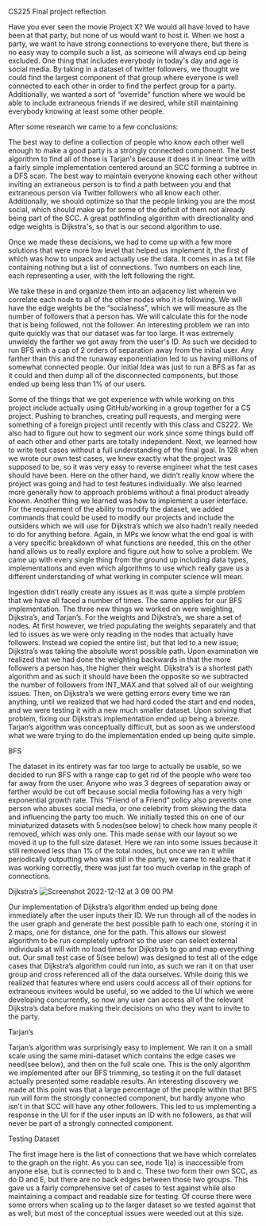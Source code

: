 CS225 Final project reflection

Have you ever seen the movie Project X? We would all have loved to have been at that party, but none of us would want to host it. When we host a party, we want to have strong connections to everyone there, but there is no easy way to compile such a list, as someone will always end up being excluded. One thing that includes everybody in today's day and age is social media. By taking in a dataset of twitter followers, we thought we could find the largest component of that group where everyone is well connected to each other in order to find the perfect group for a party. Additionally, we wanted a sort of “override” function where we would be able to include extraneous friends if we desired, while still maintaining everybody knowing at least some other people.

After some research we came to a few conclusions: 

The best way to define a collection of people who know each other well enough to make a good party is a strongly connected component.
The best algorithm to find all of those is Tarjan's because it does it in linear time with a fairly simple implementation centered around an SCC forming a subtree in a DFS scan.
The best way to maintain everyone knowing each other without inviting an extraneous person is to find a path between you and that extraneous person via Twitter followers who all know each other. Additionally, we should optimize so that the people linking you are the most social, which should make up for some of the deficit of them not already being part of the SCC.
A great pathfinding algorithm with directionality and edge weights is Dijkstra's, so that is our second algorithm to use.

Once we made these decisions, we had to come up with a few more solutions that were more low level that helped us implement it, the first of which was how to unpack and actually use the data. It comes in as a txt file containing nothing but a list of connections. Two numbers on each line, each representing a user, with the left following the right.

 We take these in and organize them into an adjacency list wherein we correlate each node to all of the other nodes who it is following.
We will have the edge weights be the “socialness”, which we will measure as the number of followers that a person has. We will calculate this for the node that is being followed, not the follower. 
An interesting problem we ran into quite quickly was that our dataset was far too large. It was extremely unwieldy the farther we got away from the user's ID. As such we decided to run BFS with a cap of 2 orders of separation away from the  initial user. Any farther than this and the runaway exponentiation led to us having millions of somewhat connected people. Our initial Idea was just to run a BFS as far as it could and then dump all of the disconnected components, but those ended up being less than 1% of our users.


Some of the things that we got experience with while working on this project include actually using GitHub/working in a group together for a CS project. Pushing to branches, creating pull requests, and merging were something of a foreign project until recently with this class and CS222. We also had to figure out how to segment our work since some things build off of each other and other parts are totally independent. Next, we learned how to write test cases without a full understanding of the final goal. In 128 when we wrote our own test cases, we knew exactly what the project was supposed to be, so it was very easy to reverse engineer what the test cases should have been. Here on the other hand, we didn’t really know where the project was going and had to test features individually. We also learned more generally how to approach problems without a final product already known. Another thing we learned was how to implement a user interface. For the requirement of the ability to modify the dataset, we added commands that could be used to modify our projects and include the outsiders which we will use for Dijkstra’s which we also hadn’t really needed to do for anything before. Again, in MPs we know what the end goal is with a very specific breakdown of what functions are needed, this on the other hand allows us to really explore and figure out how to solve a problem. We came up with every single thing from the ground up including data types, implementations and even which algorithms to use which really gave us a different understanding of what working in computer science will mean.

Ingestion didn’t really create any issues as it was quite a simple problem that we have all faced a number of times. The same applies for our BFS implementation. The three new things we worked on were weighting, Dijkstra’s, and Tarjan’s. For the weights and Dijkstra’s, we share a set of nodes. At first however, we tried populating the weights separately and that led to issues as we were only reading in the nodes that actually have followers. Instead we copied the entire list, but that led to a new issue; Dijkstra’s was taking the absolute worst possible path. Upon examination we realized that we had done the weighting backwards in that the more followers a person has, the higher their weight. Dijkstra’s is a shortest path algorithm and as such it should have been the opposite so we subtracted the number of followers from INT_MAX and that solved all of our weighting issues. Then, on Dijkstra’s we were getting errors every time we ran anything, until we realized that we had hard coded the start and end nodes, and we were testing it with a new much smaller dataset. Upon solving that problem, fixing our Dijkstra’s implementation ended up being a breeze. Tarjan’s algorithm was conceptually difficult, but as soon as we understood what we were trying to do the implementation ended up being quite simple.

BFS

The dataset in its entirety was far too large to actually be usable, so we decided to run BFS with a range cap to get rid of the people who were too far away from the user. Anyone who was 3 degrees of separation away or farther would be cut off because social media following has a very high exponential growth rate. This “Friend of a Friend” policy also prevents one person who abuses social media, or one celebrity from skewing the data and influencing the party too much. We initially tested this on one of our miniaturized datasets with 5 nodes(see below) to check how many people it removed, which was only one. This made sense with our layout so we moved it up to the full size dataset. Here we ran into some issues because it still removed less than 1% of the total nodes, but once we ran it while periodically outputting who was still in the party, we came to realize that it was working correctly, there was just far too much overlap in the graph of connections. 

Dijkstra’s
![Screenshot 2022-12-12 at 3 09 00 PM](https://user-images.githubusercontent.com/98365406/207159028-f7b39ce8-4bc0-43be-bb1b-16dd8599ad51.jpeg)

Our implementation of Dijkstra’s algorithm ended up being done immediately after the user inputs their ID. We run through all of the nodes in the user graph and generate the best possible path to each one, storing it in 2 maps, one for distance, one for the path. This allows our slowest algorithm to be run completely upfront so the user can select external individuals at will with no load times for Dijkstra’s to go and map everything out. Our small test case of 5(see below) was designed to test all of the edge cases that Dijkstra’s algorithm could run into, as such we ran it on that user group and cross referenced all of the data ourselves. While doing this we realized that features where end users could access all of their options for extraneous invitees would be useful, so we added to the UI which we were developing concurrently, so now any user can access all of the relevant Dijkstra’s data before making their decisions on who they want to invite to the party.

Tarjan’s

Tarjan’s algorithm was surprisingly easy to implement. We ran it on a small scale using the same mini-dataset which contains the edge cases we need(see below), and then on the full scale one. This is the only algorithm we implemented after our BFS trimming, so testing it on the full dataset actually presented some readable results. An interesting discovery we made at this point was that a large percentage of the people within that BFS run will form the strongly connected component, but hardly anyone who isn't in that SCC will have any other followers. This led to us implementing a response in the UI for if the user inputs an ID with no followers, as that will never be part of a strongly connected component. 

Testing Dataset
 
The first image here is the list of connections that we have which correlates to the graph on the right. As you can see, node 1(a) is inaccessible from anyone else, but is connected to b and c. These two form their own SCC, as do D and E, but there are no back edges between those two groups. This gave us a fairly comprehensive set of cases to test against while also maintaining a compact and readable size for testing. Of course there were some errors when scaling up to the larger dataset so we tested against that as well, but most of the conceptual issues were weeded out at this size.


